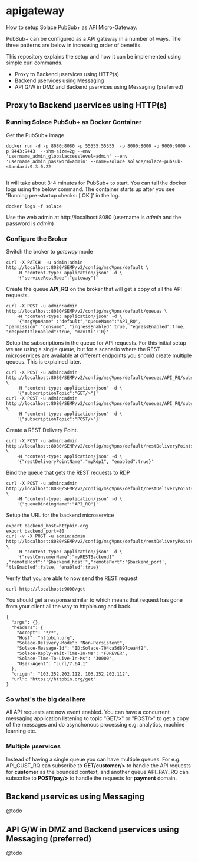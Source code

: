 # apigateway
How to setup Solace PubSub+ as API Micro-Gateway.

PubSub+ can be configured as a API gateway in a number of ways. The three patterns are below in increasing order of benefits.

This repository explains the setup and how it can be implemented using simple curl commands. 

- Proxy to Backend μservices using HTTP(s)
- Backend μservices using Messaging
- API G/W in DMZ and Backend μservices using Messaging (preferred)


## Proxy to Backend μservices using HTTP(s)


### Running Solace PubSub+ as Docker Container

Get the PubSub+ image
```shell
docker run -d -p 8080:8080 -p 55555:55555  -p 8000:8000 -p 9000:9000 -p 9443:9443  --shm-size=2g --env 'username_admin_globalaccesslevel=admin' --env 'username_admin_password=admin' --name=solace solace/solace-pubsub-standard:9.3.0.22
        
```

It will take about 3-4 minutes for PubSub+ to start. You can tail the docker logs using the below command. The container starts up after you see 'Running pre-startup checks: [  OK  ]' in the log.

```
docker logs -f solace
```
Use the web admin at http://localhost:8080 (username is _admin_ and the password is _admin_)

### Configure the Broker
Switch the broker to _gateway_ mode
```shell
curl -X PATCH  -u admin:admin http://localhost:8080/SEMP/v2/config/msgVpns/default \
    -H "content-type: application/json" -d \
    '{"serviceRestMode":"gateway"}'
```
Create the queue **API_RQ** on the broker that will get a copy of all the API requests.
```shell
curl -X POST -u admin:admin http://localhost:8080/SEMP/v2/config/msgVpns/default/queues \
    -H "content-type: application/json" -d \
    '{"msgVpnName" :"default","queueName":"API_RQ", "permission":"consume", "ingressEnabled":true, "egressEnabled":true, "respectTtlEnabled":true, "maxTtl":10}'
```

Setup the subscriptions in the queue for API requests. For this initial setup we are using a single queue, but for a scenario where the REST microservices are available at different endpoints you should create multiple qeueus. This is explained later.
```shell
curl -X POST -u admin:admin http://localhost:8080/SEMP/v2/config/msgVpns/default/queues/API_RQ/subscriptions \
    -H "content-type: application/json" -d \
    '{"subscriptionTopic":"GET/>"}'
curl -X POST -u admin:admin http://localhost:8080/SEMP/v2/config/msgVpns/default/queues/API_RQ/subscriptions \
    -H "content-type: application/json" -d \
    '{"subscriptionTopic":"POST/>"}'
```

Create a REST Delivery Point.
```shell
curl -X POST -u admin:admin http://localhost:8080/SEMP/v2/config/msgVpns/default/restDeliveryPoints \
    -H "content-type: application/json" -d \
    '{"restDeliveryPointName":"myRdp1", "enabled":true}'
```
Bind the queue that gets the REST requests to RDP
```shell
curl -X POST -u admin:admin http://localhost:8080/SEMP/v2/config/msgVpns/default/restDeliveryPoints/myRdp1/queueBindings \
    -H "content-type: application/json" -d \
    '{"queueBindingName":"API_RQ"}'
```

Setup the URL for the backend microservice
```shell
export backend_host=httpbin.org
export backend_port=80
curl -v -X POST -u admin:admin http://localhost:8080/SEMP/v2/config/msgVpns/default/restDeliveryPoints/myRdp1/restConsumers \
    -H "content-type: application/json" -d \
    '{"restConsumerName":"myRESTBackend1" ,"remoteHost":"'$backend_host'","remotePort":'$backend_port', "tlsEnabled":false, "enabled":true}'
```

Verify that you are able to now send the REST request
```shell
curl http://localhost:9000/get
```

You should get a response similar to which means that request has gone from your client all the way to httpbin.org and back.
```shell
{
  "args": {},
  "headers": {
    "Accept": "*/*",
    "Host": "httpbin.org",
    "Solace-Delivery-Mode": "Non-Persistent",
    "Solace-Message-Id": "ID:Solace-704ca5d897cea4f2",
    "Solace-Reply-Wait-Time-In-Ms": "FOREVER",
    "Solace-Time-To-Live-In-Ms": "30000",
    "User-Agent": "curl/7.64.1"
  },
  "origin": "103.252.202.112, 103.252.202.112",
  "url": "https://httpbin.org/get"
}
```

### So what's the big deal here
All API requests are now event enabled. You can have a concurrent messaging application listening to topic "GET/>" or "POST/>" to get a copy of the messages and do asynchonous processing e.g. analytics, machine learning etc.

### Multiple μservices
Instead of having a single queue you can have multiple queues. For e.g. API_CUST_RQ can subscribe to **GET/customer/>** to handle the API requests for **customer** as the bounded context, and another queue API_PAY_RQ can subscribe to **POST/pay/>** to handle the requests for **payment** domain.


## Backend μservices using Messaging
@todo

## API G/W in DMZ and Backend μservices using Messaging (preferred)
@todo


